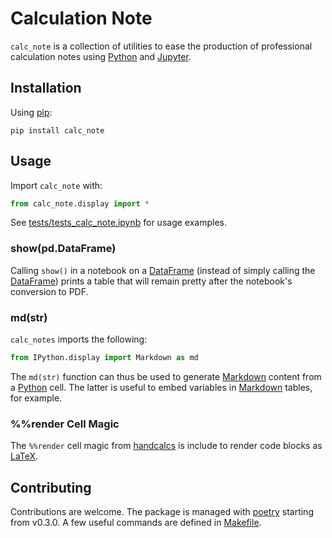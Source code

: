 # Calculation Note

`calc_note` is a collection of utilities to ease the production of professional calculation notes using [Python](https://www.python.org/) and [Jupyter](https://jupyter.org/).

## Installation

Using [pip](https://pip.pypa.io/en/stable/):

`pip install calc_note`

## Usage

Import `calc_note` with:

```python
from calc_note.display import *
```

See [tests/tests_calc_note.ipynb](tests/test_calc_note.ipynb) for usage examples.

### show(pd.DataFrame)

Calling `show()` in a notebook on a [DataFrame](https://pandas.pydata.org/pandas-docs/stable/reference/api/pandas.DataFrame.html) (instead of simply calling the [DataFrame](https://pandas.pydata.org/pandas-docs/stable/reference/api/pandas.DataFrame.html)) prints a table that will remain pretty after the notebook's conversion to PDF.

### md(str)

`calc_notes` imports the following:

```python
from IPython.display import Markdown as md
```

The `md(str)` function can thus be used to generate [Markdown](https://en.wikipedia.org/wiki/Markdown) content from a [Python](https://www.python.org/) cell. The latter is useful to embed variables in [Markdown](https://en.wikipedia.org/wiki/Markdown) tables, for example.

### %%render Cell Magic

The `%%render` cell magic from [handcalcs](https://github.com/connorferster/handcalcs) is include to render code blocks as [LaTeX](https://www.latex-project.org/).

## Contributing

Contributions are welcome. The package is managed with [poetry](https://python-poetry.org/) starting from v0.3.0. A few useful commands are defined in [Makefile](Makefile).